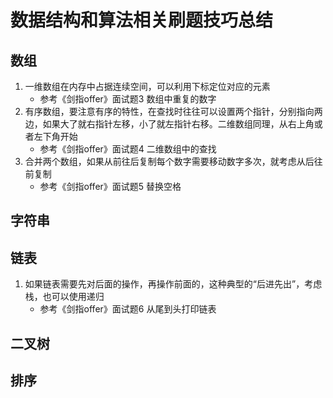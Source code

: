 # 数据结构和算法相关刷题技巧总结

## 数组
1. 一维数组在内存中占据连续空间，可以利用下标定位对应的元素 
	- 参考《剑指offer》面试题3 数组中重复的数字
2. 有序数组，要注意有序的特性，在查找时往往可以设置两个指针，分别指向两边，如果大了就右指针左移，小了就左指针右移。二维数组同理，从右上角或者左下角开始
	- 参考《剑指offer》面试题4 二维数组中的查找
3. 合并两个数组，如果从前往后复制每个数字需要移动数字多次，就考虑从后往前复制
	- 参考《剑指offer》面试题5 替换空格
## 字符串

## 链表
1. 如果链表需要先对后面的操作，再操作前面的，这种典型的“后进先出”，考虑栈，也可以使用递归
	- 参考《剑指offer》面试题6 从尾到头打印链表


## 二叉树

## 排序